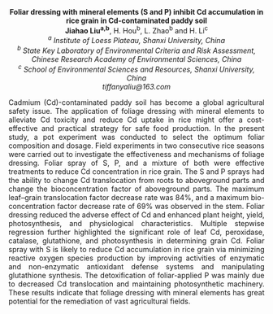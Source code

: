 <center><strong>Foliar dressing with mineral elements (S and P) inhibit Cd accumulation in rice grain in Cd-contaminated paddy soil</strong>

<center><strong>Jiahao Liu<sup>a,b</sup></strong>, H. Hou<sup>b</sup>, L. Zhao<sup>b</sup> and H. Li<sup>c</sup>

<center><i><sup>a</sup> Institute of Loess Plateau, Shanxi University, China</i>

<center><i><sup>b</sup> State Key Laboratory of Environmental Criteria and Risk Assessment, Chinese Research Academy of Environmental Sciences, China</i>

<center><i><sup>c</sup> School of Environmental Sciences and Resources, Shanxi University, China</i>

<center><i>tiffanyaliu@163.com</i>

<p style=text-align:justify>Cadmium (Cd)-contaminated paddy soil has become a global agricultural
safety issue. The application of foliage dressing with mineral elements
to alleviate Cd toxicity and reduce Cd uptake in rice might offer a
cost-effective and practical strategy for safe food production. In the
present study, a pot experiment was conducted to select the optimum
foliar composition and dosage. Field experiments in two consecutive rice
seasons were carried out to investigate the effectiveness and mechanisms
of foliage dressing. Foliar spray of S, P, and a mixture of both were
effective treatments to reduce Cd concentration in rice grain. The S and
P sprays had the ability to change Cd translocation from roots to
aboveground parts and change the bioconcentration factor of aboveground
parts. The maximum leaf–grain translocation factor decrease rate was
84%, and a maximum bio-concentration factor decrease rate of 69% was
observed in the stem. Foliar dressing reduced the adverse effect of Cd
and enhanced plant height, yield, photosynthesis, and physiological
characteristics. Multiple stepwise regression further highlighted the
significant role of leaf Cd, peroxidase, catalase, glutathione, and
photosynthesis in determining grain Cd. Foliar spray with S is likely to
reduce Cd accumulation in rice grain via minimizing reactive oxygen
species production by improving activities of enzymatic and
non-enzymatic antioxidant defense systems and manipulating glutathione
synthesis. The detoxification of foliar-applied P was mainly due to
decreased Cd translocation and maintaining photosynthetic machinery.
These results indicate that foliage dressing with mineral elements has
great potential for the remediation of vast agricultural fields.
